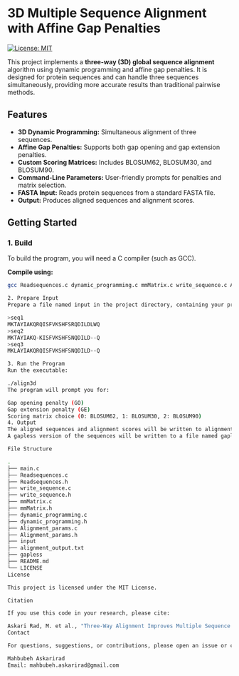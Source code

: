 # 3D Multiple Sequence Alignment with Affine Gap Penalties

[![License: MIT](https://img.shields.io/badge/License-MIT-yellow.svg)](LICENSE)

This project implements a **three-way (3D) global sequence alignment** algorithm using dynamic programming and affine gap penalties. It is designed for protein sequences and can handle three sequences simultaneously, providing more accurate results than traditional pairwise methods.

## Features

- **3D Dynamic Programming:** Simultaneous alignment of three sequences.
- **Affine Gap Penalties:** Supports both gap opening and gap extension penalties.
- **Custom Scoring Matrices:** Includes BLOSUM62, BLOSUM30, and BLOSUM90.
- **Command-Line Parameters:** User-friendly prompts for penalties and matrix selection.
- **FASTA Input:** Reads protein sequences from a standard FASTA file.
- **Output:** Produces aligned sequences and alignment scores.

## Getting Started

### 1. Build

To build the program, you will need a C compiler (such as GCC).

**Compile using:**
```bash
gcc Readsequences.c dynamic_programming.c mmMatrix.c write_sequence.c Alignment_scoring_matrix.c  Triple.c -o Triple

2. Prepare Input
Prepare a file named input in the project directory, containing your protein sequences in FASTA format. Example:

>seq1
MKTAYIAKQRQISFVKSHFSRQDILDLWQ
>seq2
MKTAYIAKQ-KISFVKSHFSNQDILD--Q
>seq3
MKLAYIAKQRQISFVKSHFSNQDILD--Q

3. Run the Program
Run the executable:

./align3d
The program will prompt you for:

Gap opening penalty (GO)
Gap extension penalty (GE)
Scoring matrix choice (0: BLOSUM62, 1: BLOSUM30, 2: BLOSUM90)
4. Output
The aligned sequences and alignment scores will be written to alignment_output.txt.
A gapless version of the sequences will be written to a file named gapless.

File Structure

.
├── main.c
├── Readsequences.c
├── Readsequences.h
├── write_sequence.c
├── write_sequence.h
├── mmMatrix.c
├── mmMatrix.h
├── dynamic_programming.c
├── dynamic_programming.h
├── Alignment_params.c
├── Alignment_params.h
├── input
├── alignment_output.txt
├── gapless
├── README.md
└── LICENSE
License

This project is licensed under the MIT License.

Citation

If you use this code in your research, please cite:

Askari Rad, M. et al., "Three-Way Alignment Improves Multiple Sequence Alignment of Highly Diverged Sequences", Algorithms 2024.  https://www.mdpi.com/1999-4893/17/5/205
Contact

For questions, suggestions, or contributions, please open an issue or contact the maintainer:

Mahbubeh Askarirad
Email: mahbubeh.askarirad@gmail.com